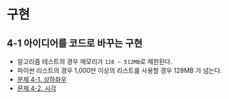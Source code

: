 # 구현
## 4-1 아이디어를 코드로 바꾸는 구현 
- 알고리즘 테스트의 경우 메모리가 `128 ~ 512MB`로 제한된다. 
- 파이썬 리스트의 경우 1,000만 이상의 리스트를 사용할 경우 128MB 가 넘는다. 
- [문제 4-1. 상하좌우](./solution4-1.py)
- [문제 4-2. 시각](./solution4-2.py)
